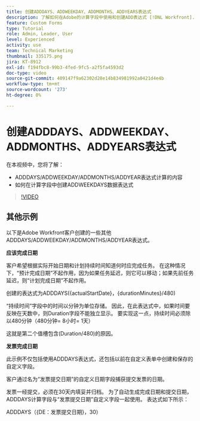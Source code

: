 ```yaml
---
title: 创建ADDDAYS、ADDWEEKDAY、ADDMONTHS、ADDYEARS表达式
description: 了解如何在Adobe的计算字段中使用和创建ADD表达式 [!DNL Workfront].
feature: Custom Forms
type: Tutorial
role: Admin, Leader, User
level: Experienced
activity: use
team: Technical Marketing
thumbnail: 335175.png
jira: KT-8912
exl-id: f194fbc8-99b3-4fed-9fc5-a2f5fa4593d2
doc-type: video
source-git-commit: 409147f9a62302d28e14b834981992a0421d4e4b
workflow-type: tm+mt
source-wordcount: '273'
ht-degree: 0%

---
```


# 创建ADDDAYS、ADDWEEKDAY、ADDMONTHS、ADDYEARS表达式

在本视频中，您将了解：

* ADDDAYS/ADDWEEKDAY/ADDMONTHS/ADDYEAR表达式计算的内容
* 如何在计算字段中创建ADDWEEKDAYS数据表达式

>[!VIDEO](https://video.tv.adobe.com/v/335175/?quality=12&learn=on)

## 其他示例

以下是Adobe Workfront客户创建的一些其他ADDDAYS/ADDWEEKDAY/ADDMONTHS/ADDYEAR表达式。

**应该完成日期**

客户希望根据实际开始日期和计划持续时间知道何时应完成任务。 在这种情况下，“预计完成日期”不起作用，因为如果任务延迟，则它可以移动；如果先前任务延迟，则“计划完成日期”不起作用。

创建的表达式为ADDDAYS({actualStartDate}，{durationMinutes}/480)

“持续时间”字段中的时间以分钟为单位存储。 因此，在此表达式中，如果时间要反映在天数中，则Duration字段不能独立显示。 要实现这一点，持续时间必须除以480分钟（480分钟= 8小时= 1天）

这就是第二个值槽包含(Duration/480)的原因。


**发票完成日期**

此示例不仅包括使用ADDDAYS表达式，还包括以前在自定义表单中创建和保存的自定义字段。

客户通过名为“发票提交日期”的自定义日期字段捕获提交发票的日期。

发票一经提交，必须在30天内填妥并归档。 为了自动生成完成日期和提交日期，ADDDAYS计算字段与“发票提交日期”自定义字段一起使用。 表达式如下所示：

ADDDAYS（{DE：发票提交日期}，30）
